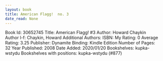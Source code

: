 ```yaml
---
layout: book
title: American Flagg!  no. 3
date_read: None
---
```


Book Id: 30652745
Title: American Flagg! #3
Author: Howard Chaykin
Author l-f: Chaykin, Howard
Additional Authors: 
ISBN: 
My Rating: 0
Average Rating: 3.25
Publisher: Dynamite
Binding: Kindle Edition
Number of Pages: 32
Year Published: 2008
Date Added: 2020/01/20
Bookshelves: kupka-wstydu
Bookshelves with positions: kupka-wstydu (#877)

